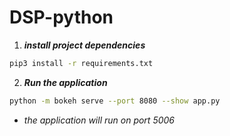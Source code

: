 # DSP-python

1. **_install project dependencies_**
```sh
pip3 install -r requirements.txt
```

2. **_Run the application_**
```sh
python -m bokeh serve --port 8080 --show app.py
```
* *_the application will run on port 5006_*